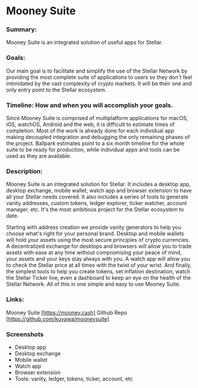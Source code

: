 #  Mooney Suite

### Summary:

Mooney Suite is an integrated solution of useful apps for Stellar.

### Goals:

Our main goal is to facilitate and simplify the use of the Stellar Network by providing the most complete suite of applications to users so they don't feel intimidated by the vast complexity of crypto markets. It will be their one and only entry point to the Stellar ecosystem.

### Timeline: How and when you will accomplish your goals.

Since Mooney Suite is comprised of multiplatform applications for macOS, iOS, watchOS, Android and the web, it is difficult to estimate times of completion. Most of the work is already done for each individual app making decoupled integration and debugging the only remaining phases of the project. Ballpark estimates point to a six month timeline for the whole suite to be ready for production, while individual apps and tools can be used as they are available.

### Description:

Mooney Suite is an integrated solution for Stellar. It includes a desktop app, desktop exchange, mobile wallet, watch app and browser extension to have all your Stellar needs covered. It also includes a series of tools to generate vanity addresses, custom tokens, ledger explorer, ticker watcher, account manager, etc. It's the most ambitious project for the Stellar ecosystem to date. 

Starting with address creation we provide vanity generators to help you choose what's right for your personal brand. Desktop and mobile wallets will hold your assets using the most secure principles of crypto currencies. A decentralized exchange for desktops and browsers will allow you to trade assets with ease at any time without compromising your peace of mind, your assets and your keys stay always with you. A watch app will allow you to check the Stellar price at all times with the twist of your wrist. And finally, the simplest tools to help you create tokens, set inflation destination, watch the Stellar Ticker live, even a dashboard to keep an eye on the health of the Stellar Network. All of this in one simple and easy to use Mooney Suite.

### Links:

Mooney Suite [https://mooney.cash]
Github Repo [https://github.com/kuyawa/mooneysuite]

### Screenshots

- Desktop app
- Desktop exchange
- Mobile wallet
- Watch app
- Browser extension
- Tools: vanity, ledger, tokens, ticker, account, etc

